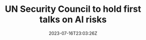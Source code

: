 ---
external: true
url: https://www.reuters.com/technology/un-security-council-hold-first-talks-ai-risks-2023-07-16/
title: UN Security Council to hold first talks on AI risks
description: The United Nations Security Council will hold its first formal discussion on artificial intelligence (AI) this week in New York, with Britain to call for an international dialogue about its impact on global peace and security.
date: 2023-07-16T23:03:26Z
icon: https://www.google.com/s2/favicons?domain=www.reuters.com&sz=32
source: Reuters
---